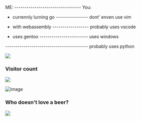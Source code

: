 ME: --------------------------------- You: 

- currennly lurning go  ---------------- dont' enven use vim 
 
-  with webassembly ------------------ probably uses vscode  
    
- uses gentoo ------------------------ uses windows

----------------------------------------- probably uses python
 
 <img src="https://camo.githubusercontent.com/966af9b1e8911fa1330d4af331e1cbbfc4d45df901babbb379c6c83bc33045a5/68747470733a2f2f726561646d652d747970696e672d7376672e6865726f6b756170702e636f6d3f666f6e743d49424d2b506c65782b4d6f6e6f26636f6c6f723d2532334334423946382673697a653d33352663656e7465723d74727565266d756c74696c696e653d747275652677696474683d31303030266865696768743d313530266c696e65733d77696c6c2b7570646174652b6d792b6769662b736f6f6e"/>
      
### Visitor count 
<img src="https://camo.githubusercontent.com/80f9f42c1bafab0d0f359165cdcbc2325bc83305c316e3a5784abc70a68a27dc/68747470733a2f2f636f756e742e6765746c6f6c692e636f6d2f6765742f407768696e65653f7468656d653d72756c653334"/>

![image](https://user-images.githubusercontent.com/88108711/166393324-af7f0dca-641f-4a9b-8012-96e6b2849551.png)

### Who doesn't love a beer?
<img src="https://camo.githubusercontent.com/bfafb964e96e7bee79f75356f81fcf48a290230e853b484db81a8009a7cd3a7e/68747470733a2f2f626f756c742e6d652f626565722e737667"/>
